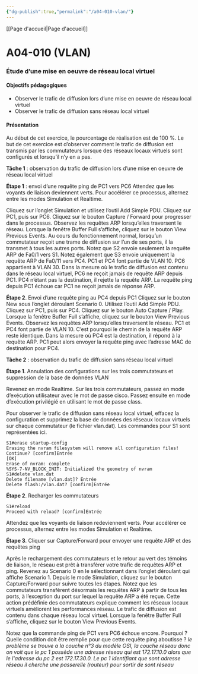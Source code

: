 ```yaml
---
{"dg-publish":true,"permalink":"/a04-010-vlan/"}
---
```



[[Page d'accueil\|Page d'accueil]]
# A04-010 (VLAN)

### Étude d’une mise en oeuvre de réseau local virtuel

#### Objectifs pédagogiques

- Observer le trafic de diffusion lors d’une mise en oeuvre de réseau local virtuel
- Observer le trafic de diffusion sans réseau local virtuel

#### Présentation
Au début de cet exercice, le pourcentage de réalisation est de 100 %. Le but de cet exercice est d’observer comment le trafic de diffusion est transmis par les commutateurs lorsque des réseaux locaux virtuels sont configurés et lorsqu’il n’y en a pas.

**Tâche 1** : observation du trafic de diffusion lors d’une mise en oeuvre de réseau local virtuel

**Étape 1** : envoi d’une requête ping de PC1 vers PC6
Attendez que les voyants de liaison deviennent verts. Pour accélérer ce processus, alternez entre les modes Simulation et Realtime.


Cliquez sur l’onglet Simulation et utilisez l’outil Add Simple PDU. Cliquez sur PC1, puis sur PC6. Cliquez sur le bouton Capture / Forward pour progresser dans le processus. Observez les requêtes ARP lorsqu’elles traversent le réseau. Lorsque la fenêtre Buffer Full s’affiche, cliquez sur le bouton View Previous Events.
Au cours du fonctionnement normal, lorsqu’un commutateur reçoit une trame de diffusion sur l’un de ses ports, il la transmet à tous les autres ports. Notez que S2 envoie seulement la requête ARP de Fa0/1 vers S1. Notez également que S3 envoie uniquement la requête ARP de Fa0/11 vers PC4. PC1 et PC4 font partie de VLAN 10. PC6 appartient à VLAN 30. Dans la mesure où le trafic de diffusion est contenu dans le réseau local virtuel, PC6 ne reçoit jamais de requête ARP depuis PC1. PC4 n’étant pas la destination, il rejette la requête ARP. La requête ping depuis PC1 échoue car PC1 ne reçoit jamais de réponse ARP.

**Étape 2**. Envoi d’une requête ping au PC4 depuis PC1
Cliquez sur le bouton New sous l’onglet déroulant Scenario 0. Utilisez l’outil Add Simple PDU. Cliquez sur PC1, puis sur PC4. Cliquez sur le bouton Auto Capture / Play. Lorsque la fenêtre Buffer Full s’affiche, cliquez sur le bouton View Previous Events. Observez les requêtes ARP lorsqu’elles traversent le réseau. PC1 et PC4 font partie de VLAN 10. C’est pourquoi le chemin de la requête ARP reste identique. Dans la mesure où PC4 est la destination, il répond à la requête ARP. PC1 peut alors envoyer la requête ping avec l’adresse MAC de destination pour PC4.

**Tâche 2** : observation du trafic de diffusion sans réseau local virtuel

**Étape 1**. Annulation des configurations sur les trois commutateurs et suppression de la base de données VLAN

Revenez en mode Realtime. Sur les trois commutateurs, passez en mode d’exécution utilisateur avec le mot de passe cisco. Passez ensuite en mode d’exécution privilégié en utilisant le mot de passe class.


Pour observer le trafic de diffusion sans réseau local virtuel, effacez la configuration et supprimez la base de données des réseaux locaux virtuels sur chaque commutateur (le fichier vlan.dat). Les commandes pour S1 sont représentées ici.

```
S1#erase startup-config 
Erasing the nvram filesystem will remove all configuration files! Continue? [confirm]Entrée
[OK]
Erase of nvram: complete
%SYS-7-NV_BLOCK_INIT: Initialized the geometry of nvram
S1#delete vlan.dat
Delete filename [vlan.dat]? Entrée
Delete flash:/vlan.dat? [confirm]Entrée
```

**Étape 2**. Recharger les commutateurs

```
S1#reload
Proceed with reload? [confirm]Entrée
```


Attendez que les voyants de liaison redeviennent verts. Pour accélérer ce processus, alternez entre les modes Simulation et Realtime.

**Étape 3**. Cliquer sur Capture/Forward pour envoyer une requête ARP et des requêtes ping

Après le rechargement des commutateurs et le retour au vert des témoins de liaison, le réseau est prêt à transférer votre trafic de requêtes ARP et ping. Revenez au Scenario 0 en le sélectionnant dans l’onglet déroulant qui affiche Scenario 1. Depuis le mode Simulation, cliquez sur le bouton Capture/Forward pour suivre toutes les étapes. Notez que les commutateurs transfèrent désormais les requêtes ARP à partir de tous les ports, à l’exception du port sur lequel la requête ARP a été reçue. Cette action prédéfinie des commutateurs explique comment les réseaux locaux virtuels améliorent les performances réseau. Le trafic de diffusion est contenu dans chaque réseau local virtuel. Lorsque la fenêtre Buffer Full s’affiche, cliquez sur le bouton View Previous Events.


Notez que la commande ping de PC1 vers PC6 échoue encore. Pourquoi ? Quelle condition doit être remplie pour que cette requête ping aboutisse ?
*le problème se trouve a la couche n°3 du modèle OSI, la couche réseau donc on voit que le pc 1 possède une adresse réseau qui est 172.17.10.0 alors que le l'adresse du pc 2 est 172.17.30.0. Le pc 1 identifiant que sont adresse réseau il cherche une passerelle (routeur) pour sortir de sont réseau* 

